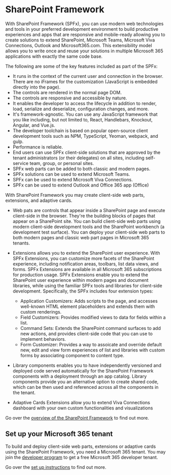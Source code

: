 
# SharePoint Framework

With SharePoint Framework (SPFx), you can use modern web technologies and tools in your preferred development environment to build productive experiences and apps that are responsive and mobile-ready allowing you to create solutions to extend SharePoint, Microsoft Teams, Microsoft Viva Connections, Outlook and Microsoft365.com. This extensibility model allows you to write once and reuse your solutions in multiple Microsoft 365 applications with exactly the same code base.

The following are some of the key features included as part of the SPFx:

- It runs in the context of the current user and connection in the browser. There are no iFrames for the customization (JavaScript is embedded directly into the page).
- The controls are rendered in the normal page DOM.
- The controls are responsive and accessible by nature.
- It enables the developer to access the lifecycle in addition to render, load, serialize and deserialize, configuration changes, and more.
- It's framework-agnostic. You can use any JavaScript framework that you like including, but not limited to, React, Handlebars, Knockout, Angular, and Vue.js.
- The developer toolchain is based on popular open-source client development tools such as NPM, TypeScript, Yeoman, webpack, and gulp.
- Performance is reliable.
- End users can use SPFx client-side solutions that are approved by the tenant administrators (or their delegates) on all sites, including self-service team, group, or personal sites.
- SPFx web parts can be added to both classic and modern pages.
- SPFx solutions can be used to extend Microsoft Teams.
- SPFx can be used to extend Microsoft Viva Connections.
- SPFx can be used to extend Outlook and Office 365 app (Office)

With SharePoint Framework you may create client-side web parts, extensions, and adaptive cards.

- Web pats are controls that appear inside a SharePoint page and execute client-side in the browser. They're the building blocks of pages that appear on a SharePoint site. You can build client-side web parts using modern client-side development tools and the SharePoint workbench (a development test surface). You can deploy your client-side web parts to both modern pages and classic web part pages in Microsoft 365 tenants.
- Extensions allows you to extend the SharePoint user experience. With SPFx Extensions, you can customize more facets of the SharePoint experience, including notification areas, toolbars, list data views, and forms. SPFx Extensions are available in all Microsoft 365 subscriptions for production usage. SPFx Extensions enable you to extend the SharePoint user experience within modern pages and document libraries, while using the familiar SPFx tools and libraries for client-side development. Specifically, the SPFx includes four extension types:

    - Application Customizers: Adds scripts to the page, and accesses well-known HTML element placeholders and extends them with custom renderings.
    - Field Customizers: Provides modified views to data for fields within a list.
    - Command Sets: Extends the SharePoint command surfaces to add new actions, and provides client-side code that you can use to implement behaviors.
    - Form Customizer: Provides a way to assoicate and override default new, edit and view form experiences of list and libraries with custom forms by associating component to content type.

- Library components enables you to have independently versioned and deployed code served automatically for the SharePoint Framework components with a deployment through an app catalog. Library components provide you an alternative option to create shared code, which can be then used and referenced across all the components in the tenant.
- Adaptive Cards Extensions allow you to extend Viva Connections dashboard with your own custom functionalities and visualizations 

Go over the [overview of the SharePoint Framework](https://learn.microsoft.com/en-us/sharepoint/dev/spfx/sharepoint-framework-overview) to find out more.

## Set up your Microsoft 365 tenant

To build and deploy client-side web parts, extensions or adaptive cards using the SharePoint Framework, you need a Microsoft 365 tenant. You may join the [developer program](https://developer.microsoft.com/en-us/microsoft-365/dev-program) to get a free Microsoft 365 developer tenant.

Go over the [set up instructions](https://learn.microsoft.com/en-us/sharepoint/dev/spfx/set-up-your-developer-tenant) to find out more.